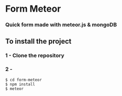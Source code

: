 # Form Meteor

### Quick form made with meteor.js & mongoDB

## To install the project
### 1 - Clone the repository
### 2 - 
```shell
$ cd form-meteor
$ npm install
$ meteor
```

